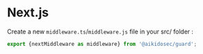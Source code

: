 # Next.js

Create a new `middleware.ts`/`middleware.js` file in your src/ folder : 
```ts
export {nextMiddleware as middleware} from '@aikidosec/guard';
```
